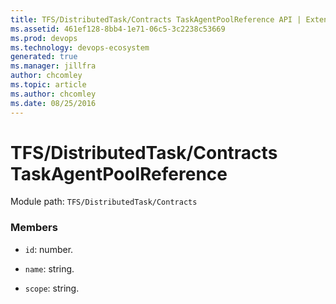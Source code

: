 ```yaml
---
title: TFS/DistributedTask/Contracts TaskAgentPoolReference API | Extensions for Azure DevOps Services
ms.assetid: 461ef128-8bb4-1e71-06c5-3c2238c53669
ms.prod: devops
ms.technology: devops-ecosystem
generated: true
ms.manager: jillfra
author: chcomley
ms.topic: article
ms.author: chcomley
ms.date: 08/25/2016
---
```


# TFS/DistributedTask/Contracts TaskAgentPoolReference

Module path: `TFS/DistributedTask/Contracts`


### Members

* `id`: number. 

* `name`: string. 

* `scope`: string. 

